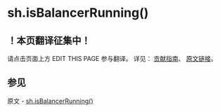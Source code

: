 # sh.isBalancerRunning()

## ！本页翻译征集中！

请点击页面上方 EDIT THIS PAGE 参与翻译。
详见：
[贡献指南]( https://github.com/JinMuInfo/MongoDB-Manual-zh/blob/master/CONTRIBUTING.md )、
[原文链接](  https://docs.mongodb.com/manual/reference/method/sh.isBalancerRunning/  )。

## 参见

原文 - [sh.isBalancerRunning()]( https://docs.mongodb.com/manual/reference/method/sh.isBalancerRunning/ )

